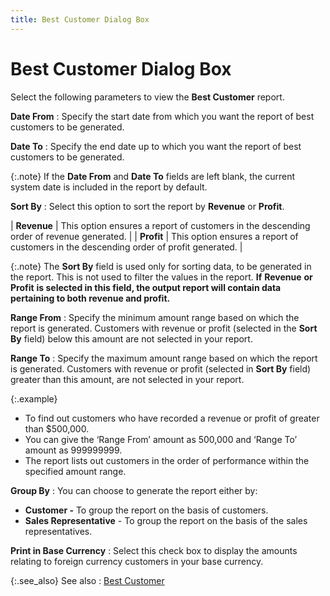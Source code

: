 ```yaml
---
title: Best Customer Dialog Box
---
```


# Best Customer Dialog Box


Select the following parameters to view the **Best Customer** report.


**Date From**
: Specify the start date from which you want the report  of best customers to be generated.


**Date To**
: Specify the end date up to which you want the report  of best customers to be generated.


{:.note}
If the **Date 
 From** and **Date To** fields  are left blank, the current system date is included in the report by default.


**Sort By**
: Select this option to sort the report by **Revenue** or **Profit**.


| **Revenue** | This option ensures a report of customers in the descending  order of revenue generated. |
| **Profit** | This option ensures a report of customers in the descending  order of profit generated. |



{:.note}
The **Sort 
 By** field is used only for sorting data, to be generated in the  report. This is  not used to filter the values in the report. **If** **Revenue** **or** **Profit** **is selected in this field, the output report will contain data pertaining 
 to both revenue and profit.**


**Range From**
: Specify the minimum amount range based on which  the report is generated. Customers with revenue or profit (selected in  the **Sort By** field) below this  amount are not selected in your report.


**Range To**
: Specify the maximum amount range based on which  the report is generated. Customers with revenue or profit (selected in  **Sort By** field) greater than this  amount, are not selected in your report.


{:.example}
- To find out customers  who have recorded a revenue or profit of greater than $500,000.
- You can give the  ‘Range From’  amount as 500,000 and ‘Range To’  amount as 999999999.
- The report lists  out customers in the order of performance within the specified amount  range.


**Group By**
: You can choose to generate the report either by:

- **Customer 
 -** To group the report on the basis of customers.
- **Sales 
 Representative** - To group the report on the basis of the sales  representatives.



**Print in Base Currency**
: Select this check box to display the amounts relating  to foreign currency customers in your base currency.


{:.see_also}
See also
: [Best Customer]({{site.rpt_baseurl}}/everest-reports/invoicing/best_customer.html)

